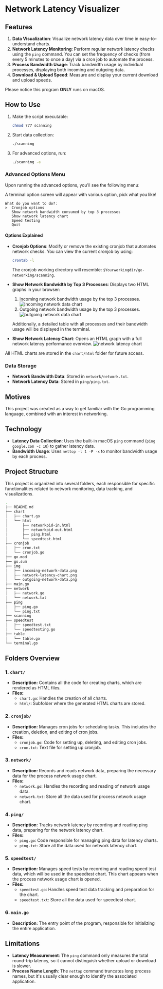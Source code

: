 # Network Latency Visualizer

## Features

1. **Data Visualization**: Visualize network latency data over time in easy-to-understand charts.
2. **Network Latency Monitoring**: Perform regular network latency checks using the `ping` command. You can set the frequency of checks (from every 5 minutes to once a day) via a cron job to automate the process.
3. **Process Bandwidth Usage**: Track bandwidth usage by individual processes, displaying both incoming and outgoing data.
4. **Download & Upload Speed**: Measure and display your current download and upload speeds.

Please notice this program **ONLY** runs on macOS.

## How to Use

1. Make the script executable:

   ```bash
   chmod 777 scanning
   ```

2. Start data collection:

   ```bash
   ./scanning
   ```

3. For advanced options, run:
   ```bash
   ./scanning -a
   ```

### Advanced Options Menu

Upon running the advanced options, you'll see the following menu:

A terminal option screen will appear with various option, pick what you like!

```
What do you want to do?:
>  Cronjob options
   Show network bandwidth consumed by top 3 processes
   Show network latency chart
   Speed testing
   Quit
```

#### Options Explained

- **Cronjob Options**: Modify or remove the existing cronjob that automates network checks. You can view the current cronjob by using:
  ```bash
  crontab -l
  ```
  The cronjob working directory will resemble: `$Yourworkingdir/go-networking/scanning`.
- **Show Network Bandwidth by Top 3 Processes**: Displays two HTML graphs in your browser:

  1. Incoming network bandwidth usage by the top 3 processes.
     ![incoming network data chart](./img/incoming-network-data.png)
  2. Outgoing network bandwidth usage by the top 3 processes.
     ![outgoing network data chart](./img/outgoing-network-data.png)

  Additionally, a detailed table with all processes and their bandwidth usage will be displayed in the terminal.

- **Show Network Latency Chart**: Opens an HTML graph with a full network latency performance overview.
  ![network latency chart](./img/network-latency-chart.png)

All HTML charts are stored in the `chart/html` folder for future access.

### Data Storage

- **Network Bandwidth Data**: Stored in `network/network.txt`.
- **Network Latency Data**: Stored in `ping/ping.txt`.

## Motives

This project was created as a way to get familiar with the Go programming language, combined with an interest in networking.

## Technology

- **Latency Data Collection**: Uses the built-in macOS `ping` command (`ping google.com -c 10`) to gather latency data.
- **Bandwidth Usage**: Uses `nettop -l 1 -P -x` to monitor bandwidth usage by each process.

## Project Structure

This project is organized into several folders, each responsible for specific functionalities related to network monitoring, data tracking, and visualizations.
```bash
.
├── README.md
├── chart
│   ├── chart.go
│   └── html
│       ├── networkpid-in.html
│       ├── networkpid-out.html
│       ├── ping.html
│       └── speedtest.html
├── cronjob
│   ├── cron.txt
│   └── cronjob.go
├── go.mod
├── go.sum
├── img
│   ├── incoming-network-data.png
│   ├── network-latency-chart.png
│   └── outgoing-network-data.png
├── main.go
├── network
│   ├── network.go
│   └── network.txt
├── ping
│   ├── ping.go
│   └── ping.txt
├── scanning
├── speedtest
│   ├── speedtest.txt
│   └── speedtesting.go
├── table
│   └── table.go
└── terminal.go
```


## Folders Overview

### 1. `chart/`
- **Description:** Contains all the code for creating charts, which are rendered as HTML files.
- **Files:**
  - `chart.go`: Handles the creation of all charts.
  - `html/`: Subfolder where the generated HTML charts are stored.

### 2. `cronjob/`
- **Description:** Manages cron jobs for scheduling tasks. This includes the creation, deletion, and editing of cron jobs.
- **Files:**
  - `cronjob.go`: Code for setting up, deleting, and editing cron jobs.
  - `cron.txt`: Text file for setting up cronjob.

### 3. `network/`
- **Description:** Records and reads network data, preparing the necessary data for the process network usage chart.
- **Files:**
  - `network.go`: Handles the recording and reading of network usage data.
  - `network.txt`: Store all the data used for process network usage chart.

### 4. `ping/`
- **Description:** Tracks network latency by recording and reading ping data, preparing for the network latency chart.
- **Files:**
  - `ping.go`: Code responsible for managing ping data for latency charts.
  - `ping.txt`: Store all the data used for network latency chart.

### 5. `speedtest/`
- **Description:** Manages speed tests by recording and reading speed test data, which will be used in the speedtest chart. This chart appears when the process network usage chart is opened.
- **Files:**
  - `speedtest.go`: Handles speed test data tracking and preparation for the chart.
  - `speedtest.txt`: Store all the data used for speedtest chart.

### 6. `main.go`
- **Description:** The entry point of the program, responsible for initializing the entire application.


## Limitations

- **Latency Measurement**: The `ping` command only measures the total round-trip latency, so it cannot distinguish whether upload or download is slower.
- **Process Name Length**: The `nettop` command truncates long process names, but it's usually clear enough to identify the associated application.
